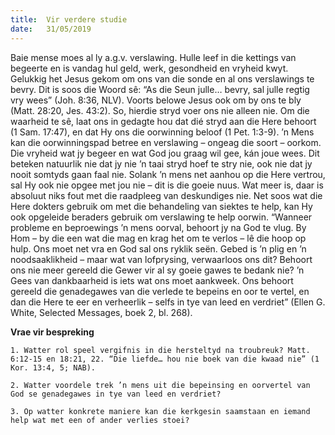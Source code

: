 ```yaml
---
title:  Vir verdere studie
date:   31/05/2019
---
```


Baie mense moes al ly a.g.v. verslawing. Hulle leef in die kettings van begeerte en is vandag hul geld, werk, gesondheid en vryheid kwyt. Gelukkig het Jesus gekom om ons van die sonde en al ons verslawings te bevry. Dit is soos die Woord sê: “As die Seun julle… bevry, sal julle regtig vry wees” (Joh. 8:36, NLV). Voorts belowe Jesus ook om by ons te bly (Matt. 28:20, Jes. 43:2). So, hierdie stryd voer ons nie alleen nie. Om die waarheid te sê, laat ons in gedagte hou dat dié stryd aan die Here behoort (1 Sam. 17:47), en dat Hy ons die oorwinning beloof (1 Pet. 1:3-9). ’n Mens kan die oorwinningspad betree en verslawing – ongeag die soort – oorkom. Die vryheid wat jy begeer en wat God jou graag wil gee, kán joue wees. Dit beteken natuurlik nie dat jy nie ’n taai stryd hoef te stry nie, ook nie dat jy nooit somtyds gaan faal nie. Solank ’n mens net aanhou op die Here vertrou, sal Hy ook nie opgee met jou nie – dit is die goeie nuus. Wat meer is, daar is absoluut niks fout met die raadpleeg van deskundiges nie. Net soos wat die Here dokters gebruik om met die behandeling van siektes te help, kan Hy ook opgeleide beraders gebruik om verslawing te help oorwin. “Wanneer probleme en beproewings ’n mens oorval, behoort jy na God te vlug. By Hom – by die een wat die mag en krag het om te verlos – lê die hoop op hulp. Ons moet net vra en God sal ons ryklik seën. Gebed is ’n plig en ’n noodsaaklikheid – maar wat van lofprysing, verwaarloos ons dit? Behoort ons nie meer gereeld die Gewer vir al sy goeie gawes te bedank nie? ’n Gees van dankbaarheid is iets wat ons moet aankweek. Ons behoort gereeld die genadegawes van die verlede te bepeins en oor te vertel, en dan die Here te eer en verheerlik – selfs in tye van leed en verdriet” (Ellen G. White, Selected Messages, boek 2, bl. 268). 

**Vrae vir bespreking** 

`1. Watter rol speel vergifnis in die hersteltyd na troubreuk? Matt. 6:12-15 en 18:21, 22. “Die liefde… hou nie boek van die kwaad nie” (1 Kor. 13:4, 5; NAB).` 

`2. Watter voordele trek ’n mens uit die bepeinsing en oorvertel van God se genadegawes in tye van leed en verdriet?` 

`3. Op watter konkrete maniere kan die kerkgesin saamstaan en iemand help wat met een of ander verlies stoei?`  